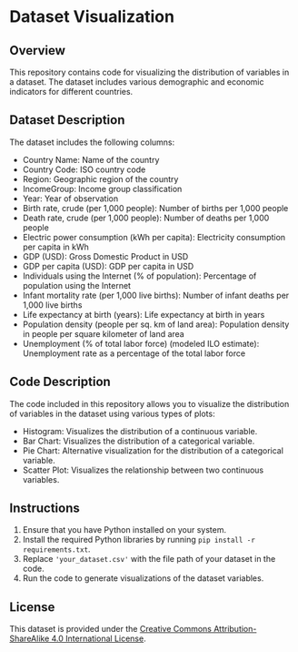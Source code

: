 # Dataset Visualization

## Overview
This repository contains code for visualizing the distribution of variables in a dataset. The dataset includes various demographic and economic indicators for different countries.

## Dataset Description
The dataset includes the following columns:

- Country Name: Name of the country
- Country Code: ISO country code
- Region: Geographic region of the country
- IncomeGroup: Income group classification
- Year: Year of observation
- Birth rate, crude (per 1,000 people): Number of births per 1,000 people
- Death rate, crude (per 1,000 people): Number of deaths per 1,000 people
- Electric power consumption (kWh per capita): Electricity consumption per capita in kWh
- GDP (USD): Gross Domestic Product in USD
- GDP per capita (USD): GDP per capita in USD
- Individuals using the Internet (% of population): Percentage of population using the Internet
- Infant mortality rate (per 1,000 live births): Number of infant deaths per 1,000 live births
- Life expectancy at birth (years): Life expectancy at birth in years
- Population density (people per sq. km of land area): Population density in people per square kilometer of land area
- Unemployment (% of total labor force) (modeled ILO estimate): Unemployment rate as a percentage of the total labor force

## Code Description
The code included in this repository allows you to visualize the distribution of variables in the dataset using various types of plots:
- Histogram: Visualizes the distribution of a continuous variable.
- Bar Chart: Visualizes the distribution of a categorical variable.
- Pie Chart: Alternative visualization for the distribution of a categorical variable.
- Scatter Plot: Visualizes the relationship between two continuous variables.

## Instructions
1. Ensure that you have Python installed on your system.
2. Install the required Python libraries by running `pip install -r requirements.txt`.
3. Replace `'your_dataset.csv'` with the file path of your dataset in the code.
4. Run the code to generate visualizations of the dataset variables.

## License
This dataset is provided under the [Creative Commons Attribution-ShareAlike 4.0 International License](https://creativecommons.org/licenses/by-sa/4.0/).

